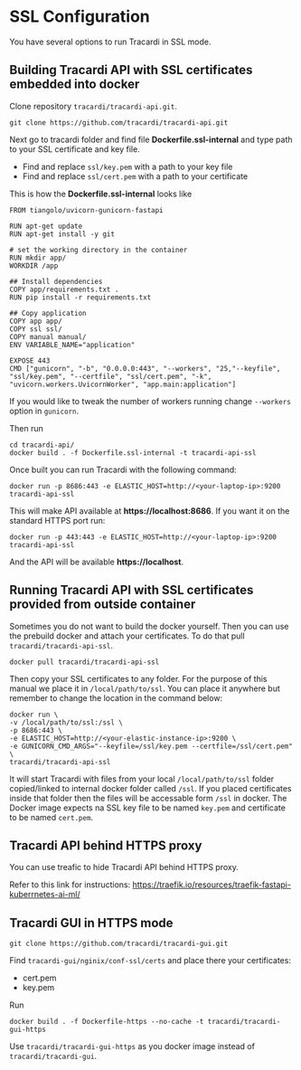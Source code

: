 # SSL Configuration

You have several options to run Tracardi in SSL mode.

## Building Tracardi API with SSL certificates embedded into docker

Clone repository `tracardi/tracardi-api.git`.

```
git clone https://github.com/tracardi/tracardi-api.git
```

Next go to tracardi folder and find file **Dockerfile.ssl-internal** and type path to your SSL certificate and key file. 

* Find and replace `ssl/key.pem` with a path to your key file
* Find and replace `ssl/cert.pem` with a path to your certificate

This is how the **Dockerfile.ssl-internal** looks like

```
FROM tiangolo/uvicorn-gunicorn-fastapi

RUN apt-get update
RUN apt-get install -y git

# set the working directory in the container
RUN mkdir app/
WORKDIR /app

## Install dependencies
COPY app/requirements.txt .
RUN pip install -r requirements.txt

## Copy application
COPY app app/
COPY ssl ssl/
COPY manual manual/
ENV VARIABLE_NAME="application"

EXPOSE 443
CMD ["gunicorn", "-b", "0.0.0.0:443", "--workers", "25,"--keyfile", "ssl/key.pem", "--certfile", "ssl/cert.pem", "-k", "uvicorn.workers.UvicornWorker", "app.main:application"]
```

If you would like to tweak the number of workers running change `--workers` option in `gunicorn`.

Then run

```
cd tracardi-api/
docker build . -f Dockerfile.ssl-internal -t tracardi-api-ssl
```

Once built you can run Tracardi with the following command:

```
docker run -p 8686:443 -e ELASTIC_HOST=http://<your-laptop-ip>:9200 tracardi-api-ssl
```

This will make API available at __https://localhost:8686__. If you want it on the standard HTTPS port run:

```
docker run -p 443:443 -e ELASTIC_HOST=http://<your-laptop-ip>:9200 tracardi-api-ssl
```

And the API will be available __https://localhost__.

## Running Tracardi API with SSL certificates provided from outside container

Sometimes you do not want to build the docker yourself. Then you can use the prebuild docker and attach
your certificates. To do that pull `tracardi/tracardi-api-ssl`.

```
docker pull tracardi/tracardi-api-ssl
```

Then copy your SSL certificates to any folder. For the purpose of this manual we place it in `/local/path/to/ssl`.
You can place it anywhere but remember to change the location in the command below:

```
docker run \
-v /local/path/to/ssl:/ssl \
-p 8686:443 \
-e ELASTIC_HOST=http://<your-elastic-instance-ip>:9200 \
-e GUNICORN_CMD_ARGS="--keyfile=/ssl/key.pem --certfile=/ssl/cert.pem" \
tracardi/tracardi-api-ssl
```

It will start Tracardi with files from your local `/local/path/to/ssl` folder copied/linked to internal docker folder called `/ssl`.
If you placed certificates inside that folder then the files will be accessable form `/ssl` in docker. 
The Docker image expects na SSL key file to be named `key.pem` and certificate to be named `cert.pem`.

## Tracardi API behind HTTPS proxy

You can use treafic to hide Tracardi API behind HTTPS proxy.

Refer to this link for instructions:
https://traefik.io/resources/traefik-fastapi-kuberrnetes-ai-ml/

## Tracardi GUI in HTTPS mode

```
git clone https://github.com/tracardi/tracardi-gui.git
```

Find `tracardi-gui/nginix/conf-ssl/certs` and place there your certificates:

* cert.pem
* key.pem

Run

```
docker build . -f Dockerfile-https --no-cache -t tracardi/tracardi-gui-https
```

Use `tracardi/tracardi-gui-https` as you docker image instead of `tracardi/tracardi-gui`.

